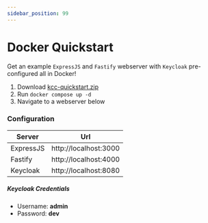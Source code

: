 ```yaml
---
sidebar_position: 99
---
```


# Docker Quickstart

Get an example `ExpressJS` and `Fastify` webserver with `Keycloak` pre-configured all in Docker!

1. Download [kcc-quickstart.zip](/assets/kcc-quickstart.zip)
2. Run `docker compose up -d`
3. Navigate to a webserver below

### Configuration

| Server    | Url                   |
|-----------|-----------------------|
| ExpressJS | http://localhost:3000 |
| Fastify   | http://localhost:4000 |
| Keycloak  | http://localhost:8080 |

##### Keycloak Credentials
- Username: **admin**
- Password: **dev**
